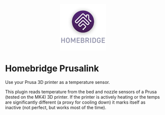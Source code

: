 <p align="center">

<img src="https://github.com/homebridge/branding/raw/latest/logos/homebridge-wordmark-logo-vertical.png" width="150">

</p>

# Homebridge Prusalink

Use your Prusa 3D printer as a temperature sensor.

This plugin reads temperature from the bed and nozzle sensors of a Prusa (tested on the MK4) 3D printer. If the printer is actively heating or the temps are significantly different (a proxy for cooling down) it marks itself as inactive (not perfect, but works most of the time).
